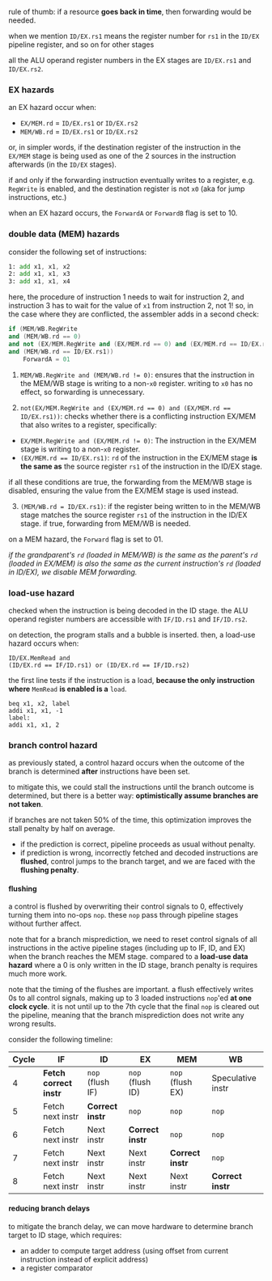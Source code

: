 rule of thumb: if a resource **goes back in time**, then forwarding would be needed.

when we mention `ID/EX.rs1` means the register number for `rs1` in the `ID/EX` pipeline register, and so on for other stages

all the ALU operand register numbers in the EX stages are `ID/EX.rs1` and `ID/EX.rs2`.
### EX hazards
an EX hazard occur when:
- `EX/MEM.rd` = `ID/EX.rs1` or `ID/EX.rs2`
- `MEM/WB.rd` = `ID/EX.rs1` or `ID/EX.rs2`

or, in simpler words, if the destination register of the instruction in the `EX/MEM` stage is being used as one of the 2 sources in the instruction afterwards (in the `ID/EX` stages).

if and only if the forwarding instruction eventually writes to a register, e.g. `RegWrite` is enabled, and the destination register is not `x0` (aka for jump instructions, etc.)

when an EX hazard occurs, the `ForwardA` or `ForwardB` flag is set to 10.
### double data (MEM) hazards
consider the following set of instructions:

```asm
1: add x1, x1, x2
2: add x1, x1, x3
3: add x1, x1, x4
```

here, the procedure of instruction 1 needs to wait for instruction 2, and instruction 3 has to wait for the value of `x1` from instruction 2, not 1! so, in the case where they are conflicted, the assembler adds in a second check:

```cpp
if (MEM/WB.RegWrite
and (MEM/WB.rd == 0)
and not (EX/MEM.RegWrite and (EX/MEM.rd == 0) and (EX/MEM.rd == ID/EX.rs1))
and (MEM/WB.rd == ID/EX.rs1))
    ForwardA = 01
```

1. `MEM/WB.RegWrite and (MEM/WB.rd != 0)`:
ensures that the instruction in the MEM/WB stage is writing to a non-`x0` register. writing to `x0` has no effect, so forwarding is unnecessary.

2. `not(EX/MEM.RegWrite and (EX/MEM.rd == 0) and (EX/MEM.rd == ID/EX.rs1))`:
checks whether there is a conflicting instruction EX/MEM that also writes to a register, specifically:
- `EX/MEM.RegWrite and (EX/MEM.rd != 0)`: The instruction in the EX/MEM stage is writing to a non-`x0` register.
- `(EX/MEM.rd == ID/EX.rs1)`: `rd` of the instruction in the EX/MEM stage **is the same as** the source register `rs1` of the instruction in the ID/EX stage.

if all these conditions are true, the forwarding from the MEM/WB stage is disabled, ensuring the value from the EX/MEM stage is used instead.

3. `(MEM/WB.rd = ID/EX.rs1)`:
if the register being written to in the MEM/WB stage matches the source register `rs1` of the instruction in the ID/EX stage. if true, forwarding from MEM/WB is needed.

on a MEM hazard, the `Forward` flag is set to 01.

*if the grandparent's `rd` (loaded in MEM/WB) is the same as the parent's `rd` (loaded in EX/MEM) is also the same as the current instruction's `rd` (loaded in ID/EX), we disable MEM forwarding.*
### load-use hazard
checked when the instruction is being decoded in the ID stage. the ALU operand register numbers are accessible with `IF/ID.rs1` and `IF/ID.rs2`. 

on detection, the program stalls and a bubble is inserted. then, a load-use hazard occurs when:

```
ID/EX.MemRead and
(ID/EX.rd == IF/ID.rs1) or (ID/EX.rd == IF/ID.rs2)
```

the first line tests if the instruction is a load, **because the only instruction where** `MemRead` **is enabled is a** `load`.

```
beq x1, x2, label
addi x1, x1, -1
label:
addi x1, x1, 2
```

### branch control hazard
as previously stated, a control hazard occurs when the outcome of the branch is determined **after** instructions have been set. 

to mitigate this, we could stall the instructions until the branch outcome is determined, but there is a better way: **optimistically assume branches are not taken**.

if branches are not taken 50% of the time, this optimization improves the stall penalty by half on average.
- if the prediction is correct, pipeline proceeds as usual without penalty.
- if prediction is wrong, incorrectly fetched and decoded instructions are **flushed**, control jumps to the branch target, and we are faced with the **flushing penalty**.

#### flushing
a control is flushed by overwriting their control signals to 0, effectively turning them into no-ops `nop`. these `nop` pass through pipeline stages without further affect.

note that for a branch misprediction, we need to reset control signals of all instructions in the active pipeline stages (including up to IF, ID, and EX) when the branch reaches the MEM stage. compared to a **load-use data hazard** where a 0 is only written in the ID stage, branch penalty is requires much more work.

note that the timing of the flushes are important. a flush effectively writes 0s to all control signals, making up to 3 loaded instructions `nop`'ed **at one clock cycle**. it is not until up to the 7th cycle that the final `nop` is cleared out the pipeline, meaning that the branch misprediction does not write any wrong results.

consider the following timeline:

| **Cycle** | **IF**                  | **ID**            | **EX**            | **MEM**           | **WB**            |
| --------- | ----------------------- | ----------------- | ----------------- | ----------------- | ----------------- |
| 4         | **Fetch correct instr** | `nop` (flush IF)  | `nop` (flush ID)  | `nop` (flush EX)  | Speculative instr |
| 5         | Fetch next instr        | **Correct instr** | `nop`             | `nop`             | `nop`             |
| 6         | Fetch next instr        | Next instr        | **Correct instr** | `nop`             | `nop`             |
| 7         | Fetch next instr        | Next instr        | Next instr        | **Correct instr** | `nop`             |
| 8         | Fetch next instr        | Next instr        | Next instr        | Next instr        | **Correct instr** |
#### reducing branch delays
to mitigate the branch delay, we can move hardware to determine branch target to ID stage, which requires:
- an adder to compute target address (using offset from current instruction instead of explicit address)
- a register comparator
